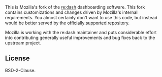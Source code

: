 This is Mozilla's fork of the [re:dash](https://redash.io) dashboarding
software. This fork contains customizations and changes driven by Mozilla's
internal requirements. You almost certainly don't want to use this code, but
instead would be better served by the [officially supported
repository](https://github.com/getredash/redash/).

Mozilla is working with the re:dash maintainer and puts considerable effort
into contributing generally useful improvements and bug fixes back to the
upstream project.

## License

BSD-2-Clause.
